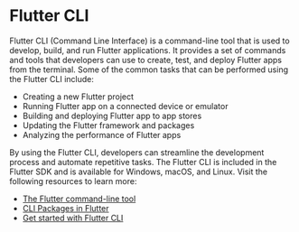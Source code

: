 # Flutter CLI

Flutter CLI (Command Line Interface) is a command-line tool that is used to develop, build, and run Flutter applications. It provides a set of commands and tools that developers can use to create, test, and deploy Flutter apps from the terminal. Some of the common tasks that can be performed using the Flutter CLI include:

- Creating a new Flutter project
- Running Flutter app on a connected device or emulator
- Building and deploying Flutter app to app stores
- Updating the Flutter framework and packages
- Analyzing the performance of Flutter apps

By using the Flutter CLI, developers can streamline the development process and automate repetitive tasks. The Flutter CLI is included in the Flutter SDK and is available for Windows, macOS, and Linux.
Visit the following resources to learn more:

- [The Flutter command-line tool](https://docs.flutter.dev/reference/flutter-cli)
- [CLI Packages in Flutter](https://dart.dev/server/libraries#command-line-packages)
- [Get started with Flutter CLI](https://dart.dev/tutorials/server/get-started)
